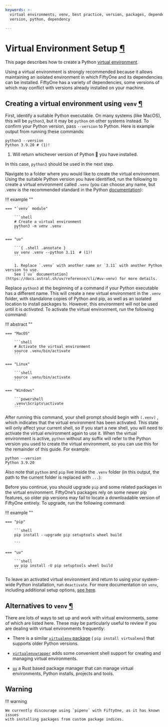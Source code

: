 ```yaml
---
keywords: >-
  virtual environments, venv, best practice, version, packages, dependencies,
  version, python, dependency

---
```


# Virtual Environment Setup [¶](\#virtual-environment-setup "Permalink to this headline")

This page describes how to create a Python
[virtual environment](https://docs.python.org/3/tutorial/venv.html).

Using a virtual environment is strongly recommended because it allows
maintaining an isolated environment in which FiftyOne and its dependencies can
be installed. FiftyOne has a variety of dependencies, some versions of which
may conflict with versions already installed on your machine.

## Creating a virtual environment using `venv` [¶](\#creating-a-virtual-environment-using-venv "Permalink to this headline")

First, identify a suitable Python executable. On many systems (like MacOS), this will be
`python3`, but it may be `python` on other systems instead. To confirm your
Python version, pass `--version` to Python. Here is example output from running
these commands:

```{ .shell .annotate }
python3 --version
Python 3.9.20 # (1)!

```

1. Will return whichever version of Python 🐍 you have installed.

In this case, `python3` should be used in the next step.

Navigate to a folder where you would like to create the virtual environment.
Using the suitable Python version you have identified, run the following to
create a virtual environment called `.venv` (you can choose any name, but .venv is the recommended standard in the Python [documentation](https://docs.python.org/3/tutorial/venv.html#creating-virtual-environments)):

!!! example ""

    === "`venv` module"

        ```shell
        # Create a virtual environment
        python3 -m venv .venv
        ```

    === "uv"

        ```{ .shell .annotate }
        uv venv .venv --python 3.11  # (1)!
        ```

        1. Replace `.venv` with another name or `3.11` with another Python version to use.
        See [`uv` documentation](https://docs.astral.sh/uv/reference/cli/#uv-venv) for more details.

Replace `python3` at the beginning of a command if your Python executable has a
different name. This will create a new virtual environment in the `.venv` folder,
with standalone copies of Python and pip, as well as an isolated location to
install packages to. However, this environment will not be used until it is
_activated_. To activate the virtual environment, run the following command:

!!! abstract ""

    === "MacOS"

        ```shell
        # Activate the virtual environment
        source .venv/bin/activate
        ```

    === "Linux"

        ```shell
        source .venv/bin/activate
        ```

    === "Windows"

        ```powershell
        .venv\Scripts\activate
        ```

After running this command, your shell prompt should begin with `(.venv)` , which
indicates that the virtual environment has been activated. This state will only
affect your current shell, so if you start a new shell, you will need to
activate the virtual environment again to use it. When the virtual environment
is active, `python` without any suffix will refer to the Python version you
used to create the virtual environment, so you can use this for the remainder
of this guide. For example:

```shell
python --version
Python 3.9.20

```

Also note that `python` and `pip` live inside the `.venv` folder (in this output,
the path to the current folder is replaced with `...`):

Before you continue, you should upgrade `pip` and some related packages in the
virtual environment. FiftyOne’s packages rely on some newer pip features, so
older pip versions may fail to locate a downloadable version of FiftyOne
entirely. To upgrade, run the following command:

!!! example ""

    === "pip"

        ```shell
        pip install --upgrade pip setuptools wheel build

        ```

    === "uv"

        ```shell
        uv pip install -U pip setuptools wheel build
        ```

To leave an activated virtual environment and return to using your system-wide
Python installation, run `deactivate`. For more documentation on `venv`,
including additional setup options,
[see here](https://docs.python.org/3/library/venv.html).

## Alternatives to `venv` [¶](\#alternatives-to-venv "Permalink to this headline")

There are lots of ways to set up and work with virtual environments, some of
which are listed here. These may be particularly useful to review if you are
dealing with virtual environments frequently:

- There is a similar
[`virtualenv` package](https://pypi.org/project/virtualenv/)
( `pip install virtualenv`) that supports older Python versions.

- [`virtualenvwrapper`](https://virtualenvwrapper.readthedocs.io/en/latest/)
adds some convenient shell support for creating and managing virtual
environments.

- [`uv`](https://docs.astral.sh/uv/) a Rust based package manager that
can manage virtual environments, Python installs, projects and tools.

## Warning

!!! warning

    We currently discourage using `pipenv` with FiftyOne, as it has known issues
    with installing packages from custom package indices.

